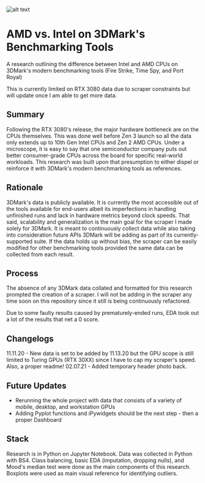 ![alt text](https://imgur.com/WrUn9Oj.jpg)

# AMD vs. Intel on 3DMark's Benchmarking Tools

A research outlining the difference between Intel and AMD CPUs on 3DMark's modern benchmarking tools
(Fire Strike, Time Spy, and Port Royal)

This is currently limited on RTX 3080 data due to scraper constraints but will update once I am able to get more data.

## Summary

Following the RTX 3080's release, the major hardware bottleneck are on the CPUs themselves. This was done well before Zen 3 launch so all the data only extends up to 10th Gen Intel CPUs and Zen 2 AMD CPUs. Under a microscope, it is easy to say that one semiconductor company puts out better consumer-grade CPUs across the board for specific real-world workloads. This research was built upon that presumption to either dispel or reinforce it with 3DMark's modern benchmarking tools as references.

## Rationale

3DMark's data is publicly available. It is currently the most accessible out of the tools available for end-users albeit its imperfections in handling unfinished runs and lack in hardware metrics beyond clock speeds. That said, scalability and generalization is the main goal for the scraper I made solely for 3DMark. It is meant to continuously collect data while also taking into consideration future APIs 3DMark will be adding as part of its currently-supported suite. If the data holds up without bias, the scraper can be easily modified for other benchmarking tools provided the same data can be collected from each result.

## Process

The absence of any 3DMark data collated and formatted for this research prompted the creation of a scraper. I will not be adding in the scraper any time soon on this repository since it still is being continuously refactored.

Due to some faulty results caused by prematurely-ended runs, EDA took out a lot of the results that net a 0 score.

## Changelogs

11.11.20 - New data is set to be added by 11.13.20 but the GPU scope is still limited to Turing GPUs (RTX 30XX) since I have to cap my scraper's speed. Also, a proper readme!
02.07.21 - Added temporary header photo back.

## Future Updates

* Rerunning the whole project with data that consists of a variety of mobile, desktop, and workstation GPUs
* Adding Pyplot functions and iPywidgets should be the next step - then a proper Dashboard

## Stack

Research is in Python on Jupyter Notebook.
Data was collected in Python with BS4.
Class balancing, basic EDA (imputation, dropping nulls), and Mood's median test were done as the main components of this research.
Boxplots were used as main visual reference for identifying outliers.
